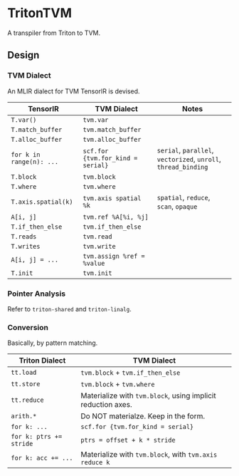 # TritonTVM

A transpiler from Triton to TVM.

## Design

### TVM Dialect

An MLIR dialect for TVM TensorIR is devised.

| TensorIR | TVM Dialect | Notes |
|----------|-------------|-------|
| `T.var()` | `tvm.var` | |
| `T.match_buffer` | `tvm.match_buffer` | |
| `T.alloc_buffer` | `tvm.alloc_buffer` | |
| `for k in range(n): ...` | `scf.for {tvm.for_kind = serial}` | `serial`, `parallel`, `vectorized`, `unroll`, `thread_binding` |
| `T.block` | `tvm.block` | |
| `T.where` | `tvm.where` | |
| `T.axis.spatial(k)` | `tvm.axis spatial %k` | `spatial`, `reduce`, `scan`, `opaque` |
| `A[i, j]` | `tvm.ref %A[%i, %j]` | |
| `T.if_then_else` | `tvm.if_then_else` | |
| `T.reads` | `tvm.read` | |
| `T.writes` | `tvm.write` | |
| `A[i, j] = ...` | `tvm.assign %ref = %value` | |
| `T.init` | `tvm.init` | |

### Pointer Analysis

Refer to `triton-shared` and `triton-linalg`.

### Conversion

Basically, by pattern matching.

| Triton Dialect | TVM Dialect |
|--------|-----|
| `tt.load` | `tvm.block` + `tvm.if_then_else` |
| `tt.store` | `tvm.block` + `tvm.where` |
| `tt.reduce` | Materialize with `tvm.block`, using implicit reduction axes. |
| `arith.*` | Do NOT materialze. Keep in the form. |
| `for k: ...` | `scf.for {tvm.for_kind = serial}` |
| `for k: ptrs += stride` | `ptrs = offset + k * stride` |
| `for k: acc += ...` | Materialize with `tvm.block`, with `tvm.axis reduce k` |
